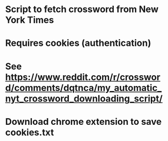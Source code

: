 # Script to fetch crossword from New York Times
# Requires cookies (authentication) 
# See https://www.reddit.com/r/crossword/comments/dqtnca/my_automatic_nyt_crossword_downloading_script/

# Download chrome extension to save cookies.txt
